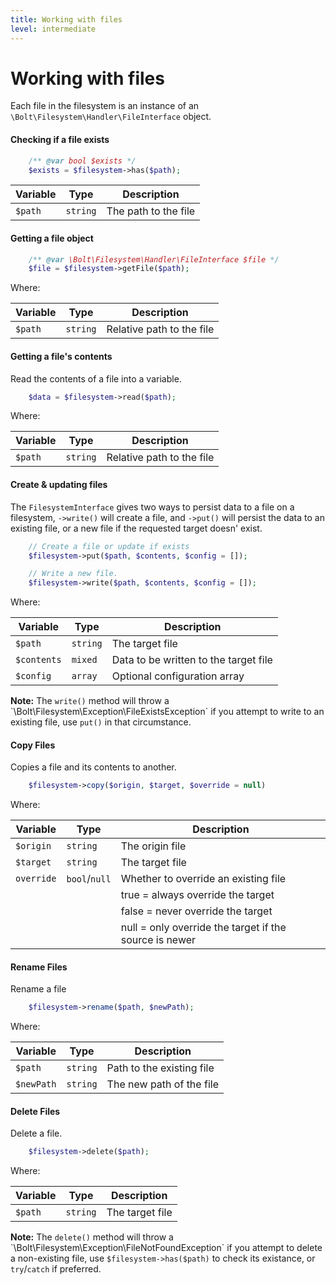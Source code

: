 ```yaml
---
title: Working with files
level: intermediate
---
```

Working with files
==================

Each file in the filesystem is an instance of an `\Bolt\Filesystem\Handler\FileInterface`
object.

#### Checking if a file exists

```php
    /** @var bool $exists */
    $exists = $filesystem->has($path);
```

| Variable | Type | Description 
| -------- | ---- | -----------
| `$path`  | `string` | The path to the file

#### Getting a file object

```php
    /** @var \Bolt\Filesystem\Handler\FileInterface $file */
    $file = $filesystem->getFile($path);
```

Where:

| Variable | Type | Description 
| -------- | ---- | -----------
| `$path`    | `string` | Relative path to the file

#### Getting a file's contents

Read the contents of a file into a variable.

```php
    $data = $filesystem->read($path);
```

Where:

| Variable | Type | Description 
| -------- | ---- | -----------
| `$path`  | `string` | Relative path to the file

#### Create & updating files

The `FilesystemInterface` gives two ways to persist data to a file on a
filesystem, `->write()` will create a file, and `->put()` will persist the data
to an existing file, or a new file if the requested target doesn' exist.

```php
    // Create a file or update if exists
    $filesystem->put($path, $contents, $config = []);

    // Write a new file.
    $filesystem->write($path, $contents, $config = []);
```

Where:

| Variable | Type | Description 
| -------- | ---- | -----------
| `$path`     | `string` | The target file
| `$contents` | `mixed`  | Data to be written to the target file
| `$config`   | `array`  | Optional configuration array

<p class="note"><strong>Note:</strong> The <code>write()</code> method will 
throw a `\Bolt\Filesystem\Exception\FileExistsException` if you attempt to 
write to an existing file, use <code>put()</code> in that circumstance.</p>

#### Copy Files

Copies a file and its contents to another.

```php
    $filesystem->copy($origin, $target, $override = null)
```

Where:

| Variable | Type | Description 
| -------- | ---- | -----------
| `$origin`  | `string`      | The origin file
| `$target`  | `string`      | The target file
| `override` | `bool`/`null` | Whether to override an existing file
| | | true = always override the target
| | | false = never override the target
| | | null = only override the target if the source is newer

#### Rename Files

Rename a file

```php
    $filesystem->rename($path, $newPath);
```

Where:

| Variable | Type | Description 
| -------- | ---- | -----------
| `$path`    | `string` | Path to the existing file
| `$newPath` | `string` | The new path of the file

#### Delete Files

Delete a file.

```php
    $filesystem->delete($path);
```

Where:

| Variable | Type | Description 
| -------- | ---- | -----------
| `$path` | `string` | The target file

<p class="note"><strong>Note:</strong> The <code>delete()</code> method will 
throw a `\Bolt\Filesystem\Exception\FileNotFoundException` if you attempt to 
delete a non-existing file, use <code>$filesystem->has($path)</code> to check its existance,
or <code>try</code>/<code>catch</code> if preferred.</p>
